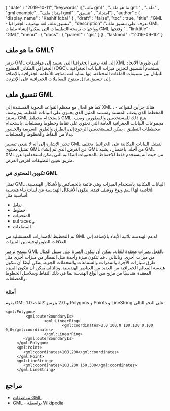 {
  "date" : "2019-10-11",
  "keywords" :["ملف gml" , "ما هو ملف gml" , "ملف" , "gml example" , "امتداد ملف gml" , "امتداد" , "تنسيق"] ,
  "author" : {
    "display_name" : "Kashif Iqbal"
} ,
  "draft" : "false",
  "toc" : true,
  "title" :"GML - تنسيق ملف لغة توصيف الجغرافيا" ,
  "description":"تعرف على تنسيق ملف GML وواجهات برمجة التطبيقات التي يمكنها إنشاء ملفات GML وفتحها." ,
  "linktitle" : "GML",
  "menu" : {
    "docs" : {
      "parent" : "gis"
}
} ,
  "lastmod" : "2019-09-10"
}

## ما هو ملف GML؟

يرمز GML إلى لغة ترميز الجغرافيا التي تستند إلى مواصفات XML التي طورها الاتحاد الجغرافي المكاني المفتوح (OGC). يستخدم التنسيق لتخزين ميزات البيانات الجغرافية للتبادل بين تنسيقات الملفات المختلفة. إنها بمثابة لغة نمذجة للأنظمة الجغرافية بالإضافة إلى تنسيق تبادل مفتوح للمعاملات الجغرافية على الإنترنت.

## تنسيق ملف GML ##

كما هو الحال مع معظم القواعد النحوية المستندة إلى XML ، هناك جزأين للقواعد - المخطط الذي يصف المستند ومستند المثيل الذي يحتوي على البيانات الفعلية. يتم وصف مستند GML باستخدام مخطط GML. يتيح ذلك للمستخدمين والمطورين وصف مجموعات البيانات الجغرافية العامة التي تحتوي على نقاط وخطوط ومضلعات. باستخدام مخططات التطبيق ، يمكن للمستخدمين الرجوع إلى الطرق والطرق السريعة والجسور بدلاً من النقاط والخطوط والمضلعات.

تجدر الإشارة إلى أنه لا ينبغي تفسير GML لتمثيل البيانات المكانية على الخرائط. يختلف تمثيل محتوى GML عن الغرض الذي تم إنشاء GML من أجله. باختصار ، يشبه GML XML من حيث أنه يستخدم فقط للاحتفاظ بالمحتويات المكانية التي يمكن استخدامها عن طريق تعيين التطبيقات لغرض العرض.

### تكوين المحتوى في GML ###

تمثل GML البيانات المكانية باستخدام الميزات وهي قائمة بالخصائص والأشكال الهندسية. الخاصية لها اسم ونوع ووصف قيمة. تتكون الأشكال الهندسية من لبنات بناء هندسية أساسية مثل:

* نقاط
* خطوط
* المنحنيات
* sufraces و
* المضلعات

تم التخطيط للإصدارات المستقبلية من GML لدعم الهندسة ثلاثية الأبعاد بالإضافة إلى العلاقات الطوبولوجية بين الميزات.

يسمح ترميز GML بالفعل بميزات معقدة للغاية. يمكن أن تتكون الميزة على سبيل المثال من ميزات أخرى. وبالتالي ، قد تتكون ميزة واحدة مثل المطار من ميزات أخرى مثل طرق سيارات الأجرة والممرات والشماعات والمحطات الجوية. يمكن أيضًا أن تتكون هندسة المعالم الجغرافية من العديد من العناصر الهندسية. وبالتالي يمكن أن تتكون الميزة المعقدة هندسيًا من مزيج من أنواع الهندسة بما في ذلك النقاط وسلاسل الخطوط والمضلعات.

### أمثلة ###

يقوم GML 1.0 و 2.0 بترميز كائنات Polygons و Points و LineString على النحو التالي:

```
<gml:Polygon>
         <gml:outerBoundaryIs>
                 <gml:LinearRing>
                         <gml:coordinates>0,0 100,0 100,100 0,100 0,0</gml:coordinates>
                 </gml:LinearRing>
        </gml:outerBoundaryIs>
     </gml:Polygon>
     <gml:Point>
        <gml:coordinates>100,200</gml:coordinates>
     </gml:Point>
     <gml:LineString>
        <gml:coordinates>100,200 150,300</gml:coordinates>
     </gml:LineString>
```

## مراجع ##

* [مواصفات GML](http://www.opengeospatial.org/standards/gml)
* [GML - بواسطة Wikipedia](https://en.wikipedia.org/wiki/Geography_Markup_Language)


